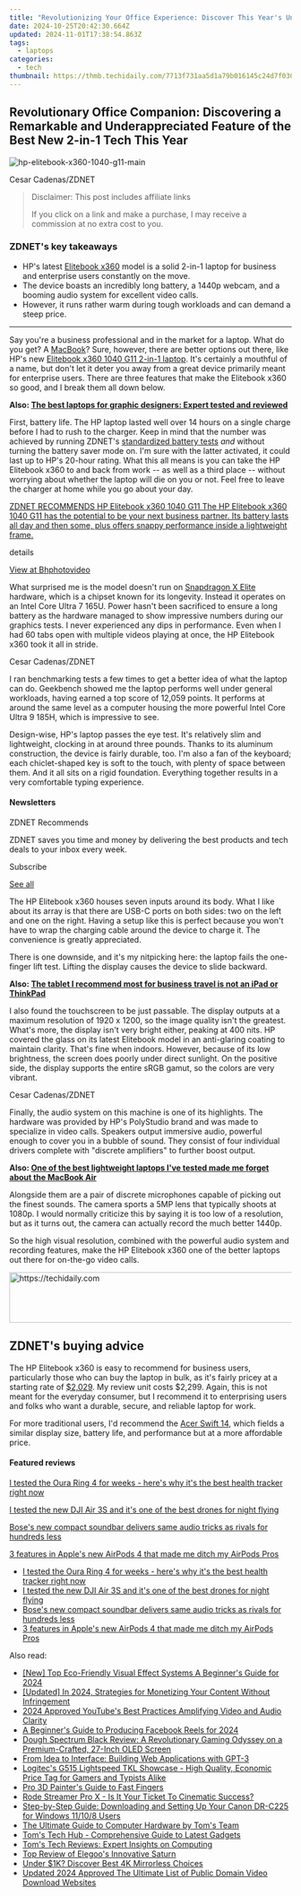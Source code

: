 ```yaml
---
title: "Revolutionizing Your Office Experience: Discover This Year's Underrated Star 2-in-1 Device | ZDNet Insights"
date: 2024-10-25T20:42:30.664Z
updated: 2024-11-01T17:38:54.863Z
tags:
  - laptops
categories:
  - tech
thumbnail: https://thmb.techidaily.com/7713f731aa5d1a79b016145c24d7f030b3ba8189c712906ad5104406a0711035.jpg
---
```


## Revolutionary Office Companion: Discovering a Remarkable and Underappreciated Feature of the Best New 2-in-1 Tech This Year

![hp-elitebook-x360-1040-g11-main](https://www.zdnet.com/a/img/resize/69bcfc51fdfe79379fb15e5b7673e8c3159c2f2a/2024/08/14/93938af7-dbd0-419a-b7ec-51b9bdcee174/hp-elitebook-x360-1040-g11-main.jpg?auto=webp&width=1280)

Cesar Cadenas/ZDNET

>  Disclaimer: This post includes affiliate links
>
>  If you click on a link and make a purchase, I may receive a commission at no extra cost to you.
>

### ZDNET's key takeaways

* HP's latest [Elitebook x360](https://affportal.bhphoto.com/dl/redventures/?s=zd-%5F%5FCOM%5FCLICK%5FID%5F%5F-dtp&u=https%3A%2F%2Fwww.bhphotovideo.com%2Fc%2Fproduct%2F1828266-REG%2Fhp%5Fa29xxut%5Faba%5F14%5Felite%5Fx360%5F1040.html) model is a solid 2-in-1 laptop for business and enterprise users constantly on the move.
* The device boasts an incredibly long battery, a 1440p webcam, and a booming audio system for excellent video calls.
* However, it runs rather warm during tough workloads and can demand a steep price.

---

Say you're a business professional and in the market for a laptop. What do you get? A [MacBook](https://www.zdnet.com/article/macbook-air-vs-macbook-pro-how-to-decide/)? Sure, however, there are better options out there, like HP's new [Elitebook x360 1040 G11 2-in-1 laptop](https://affportal.bhphoto.com/dl/redventures/?s=zd-%5F%5FCOM%5FCLICK%5FID%5F%5F-dtp&u=https%3A%2F%2Fwww.bhphotovideo.com%2Fc%2Fproduct%2F1828266-REG%2Fhp%5Fa29xxut%5Faba%5F14%5Felite%5Fx360%5F1040.html). It's certainly a mouthful of a name, but don't let it deter you away from a great device primarily meant for enterprise users. There are three features that make the Elitebook x360 so good, and I break them all down below.

**Also: [The best laptops for graphic designers: Expert tested and reviewed](https://www.zdnet.com/article/best-laptop-for-graphic-design/)**

First, battery life. The HP laptop lasted well over 14 hours on a single charge before I had to rush to the charger. Keep in mind that the number was achieved by running ZDNET's [standardized battery tests](https://www.zdnet.com/article/how-we-test-laptops/) _and_ without turning the battery saver mode on. I'm sure with the latter activated, it could last up to HP's 20-hour rating. What this all means is you can take the HP Elitebook x360 to and back from work -- as well as a third place -- without worrying about whether the laptop will die on you or not. Feel free to leave the charger at home while you go about your day.

[](https://affportal.bhphoto.com/dl/redventures/?s=zd-%5F%5FCOM%5FCLICK%5FID%5F%5F-dtp&u=https%3A%2F%2Fwww.bhphotovideo.com%2Fc%2Fproduct%2F1828266-REG%2Fhp%5Fa29xxut%5Faba%5F14%5Felite%5Fx360%5F1040.html) 

[ZDNET RECOMMENDS HP Elitebook x360 1040 G11 The HP Elitebook x360 1040 G11 has the potential to be your next business partner. Its battery lasts all day and then some, plus offers snappy performance inside a lightweight frame.](https://affportal.bhphoto.com/dl/redventures/?s=zd-%5F%5FCOM%5FCLICK%5FID%5F%5F-dtp&u=https%3A%2F%2Fwww.bhphotovideo.com%2Fc%2Fproduct%2F1828266-REG%2Fhp%5Fa29xxut%5Faba%5F14%5Felite%5Fx360%5F1040.html) 

 details 

[View at Bhphotovideo](https://affportal.bhphoto.com/dl/redventures/?s=zd-%5F%5FCOM%5FCLICK%5FID%5F%5F-dtp&u=https%3A%2F%2Fwww.bhphotovideo.com%2Fc%2Fproduct%2F1828266-REG%2Fhp%5Fa29xxut%5Faba%5F14%5Felite%5Fx360%5F1040.html)

What surprised me is the model doesn't run on [Snapdragon X Elite](https://www.zdnet.com/article/qualcomms-snapdragon-x-elite-brings-more-ai-power-to-your-next-pc/) hardware, which is a chipset known for its longevity. Instead it operates on an Intel Core Ultra 7 165U. Power hasn't been sacrificed to ensure a long battery as the hardware managed to show impressive numbers during our graphics tests. I never experienced any dips in performance. Even when I had 60 tabs open with multiple videos playing at once, the HP Elitebook x360 took it all in stride.

Cesar Cadenas/ZDNET

I ran benchmarking tests a few times to get a better idea of what the laptop can do. Geekbench showed me the laptop performs well under general workloads, having earned a top score of 12,059 points. It performs at around the same level as a computer housing the more powerful Intel Core Ultra 9 185H, which is impressive to see.

Design-wise, HP's laptop passes the eye test. It's relatively slim and lightweight, clocking in at around three pounds. Thanks to its aluminum construction, the device is fairly durable, too. I'm also a fan of the keyboard; each chiclet-shaped key is soft to the touch, with plenty of space between them. And it all sits on a rigid foundation. Everything together results in a very comfortable typing experience.

#### Newsletters

ZDNET Recommends

ZDNET saves you time and money by delivering the best products and tech deals to your inbox every week.

 Subscribe

[See all](https://www.zdnet.com/newsletters/)

The HP Elitebook x360 houses seven inputs around its body. What I like about its array is that there are USB-C ports on both sides: two on the left and one on the right. Having a setup like this is perfect because you won't have to wrap the charging cable around the device to charge it. The convenience is greatly appreciated.

There is one downside, and it's my nitpicking here: the laptop fails the one-finger lift test. Lifting the display causes the device to slide backward.

**Also: [The tablet I recommend most for business travel is not an iPad or ThinkPad](https://www.zdnet.com/article/the-tablet-i-recommend-most-for-business-travel-is-not-an-ipad-or-thinkpad/)**

I also found the touchscreen to be just passable. The display outputs at a maximum resolution of 1920 x 1200, so the image quality isn't the greatest. What's more, the display isn't very bright either, peaking at 400 nits. HP covered the glass on its latest Elitebook model in an anti-glaring coating to maintain clarity. That's fine when indoors. However, because of its low brightness, the screen does poorly under direct sunlight. On the positive side, the display supports the entire sRGB gamut, so the colors are very vibrant.

Cesar Cadenas/ZDNET

Finally, the audio system on this machine is one of its highlights. The hardware was provided by HP's PolyStudio brand and was made to specialize in video calls. Speakers output immersive audio, powerful enough to cover you in a bubble of sound. They consist of four individual drivers complete with "discrete amplifiers" to further boost output.

**Also: [One of the best lightweight laptops I've tested made me forget about the MacBook Air](https://www.zdnet.com/article/one-of-the-best-lightweight-laptops-ive-tested-made-me-forget-about-the-macbook-air/)**

Alongside them are a pair of discrete microphones capable of picking out the finest sounds. The camera sports a 5MP lens that typically shoots at 1080p. I would normally criticize this by saying it is too low of a resolution, but as it turns out, the camera can actually record the much better 1440p.

So the high visual resolution, combined with the powerful audio system and recording features, make the HP Elitebook x360 one of the better laptops out there for on-the-go video calls.

<!-- affiliate ads begin -->
<a href="https://appsumo.8odi.net/c/5597632/2130885/7443" target="_top" id="2130885">
  <img src="//a.impactradius-go.com/display-ad/7443-2130885" border="0" alt="https://techidaily.com" width="600" height="90"/>
</a>
<img height="0" width="0" src="https://appsumo.8odi.net/i/5597632/2130885/7443" style="position:absolute;visibility:hidden;" border="0" />
<!-- affiliate ads end -->

## ZDNET's buying advice

The HP Elitebook x360 is easy to recommend for business users, particularly those who can buy the laptop in bulk, as it's fairly pricey at a starting rate of [$2,029](https://affportal.bhphoto.com/dl/redventures/?s=zd-%5F%5FCOM%5FCLICK%5FID%5F%5F-dtp&u=https%3A%2F%2Fwww.bhphotovideo.com%2Fc%2Fproduct%2F1828266-REG%2Fhp%5Fa29xxut%5Faba%5F14%5Felite%5Fx360%5F1040.html). My review unit costs $2,299\. Again, this is not meant for the everyday consumer, but I recommend it to enterprising users and folks who want a durable, secure, and reliable laptop for work.

For more traditional users, I'd recommend the [Acer Swift 14](https://shop-links.co/link/?url=https%3A%2F%2Fwww.bestbuy.com%2Fsite%2Facer-swift-14-ai-copilot-pc-14-5-2-5k-120hz-touch-screen-snapdragon-x-elite-16gb-memory-1tb-ssd-steel-gray%2F6585501.p%3FskuId%3D6585501&publisher_slug=itechdaily19598&exclusive=1), which fields a similar display size, battery life, and performance but at a more affordable price.

#### Featured reviews

[I tested the Oura Ring 4 for weeks - here's why it's the best health tracker right now](https://www.zdnet.com/article/the-best-smart-ring-ive-tested-blows-the-competition-out-of-the-water/ "I tested the Oura Ring 4 for weeks - here's why it's the best health tracker right now")

[I tested the new DJI Air 3S and it's one of the best drones for night flying](https://www.zdnet.com/article/i-tested-the-new-dji-air-3s-and-its-one-of-the-best-drones-for-night-flying/ "I tested the new DJI Air 3S and it's one of the best drones for night flying")

[Bose's new compact soundbar delivers same audio tricks as rivals for hundreds less](https://www.zdnet.com/article/boses-new-compact-soundbar-delivers-same-audio-tricks-as-rivals-for-hundreds-less/ "Bose's new compact soundbar delivers same audio tricks as rivals for hundreds less")

[3 features in Apple's new AirPods 4 that made me ditch my AirPods Pros](https://www.zdnet.com/article/3-features-in-apples-new-airpods-4-that-made-me-ditch-my-airpods-pros/ "3 features in Apple's new AirPods 4 that made me ditch my AirPods Pros")

* [I tested the Oura Ring 4 for weeks - here's why it's the best health tracker right now](https://www.zdnet.com/article/the-best-smart-ring-ive-tested-blows-the-competition-out-of-the-water/ "I tested the Oura Ring 4 for weeks - here's why it's the best health tracker right now")
* [I tested the new DJI Air 3S and it's one of the best drones for night flying](https://www.zdnet.com/article/i-tested-the-new-dji-air-3s-and-its-one-of-the-best-drones-for-night-flying/ "I tested the new DJI Air 3S and it's one of the best drones for night flying")
* [Bose's new compact soundbar delivers same audio tricks as rivals for hundreds less](https://www.zdnet.com/article/boses-new-compact-soundbar-delivers-same-audio-tricks-as-rivals-for-hundreds-less/ "Bose's new compact soundbar delivers same audio tricks as rivals for hundreds less")
* [3 features in Apple's new AirPods 4 that made me ditch my AirPods Pros](https://www.zdnet.com/article/3-features-in-apples-new-airpods-4-that-made-me-ditch-my-airpods-pros/ "3 features in Apple's new AirPods 4 that made me ditch my AirPods Pros")

<ins class="adsbygoogle"
     style="display:block"
     data-ad-format="autorelaxed"
     data-ad-client="ca-pub-7571918770474297"
     data-ad-slot="1223367746"></ins>

<ins class="adsbygoogle"
     style="display:block"
     data-ad-client="ca-pub-7571918770474297"
     data-ad-slot="8358498916"
     data-ad-format="auto"
     data-full-width-responsive="true"></ins>

<span class="atpl-alsoreadstyle">Also read:</span>
<div><ul>
<li><a href="https://screen-recording.techidaily.com/new-top-eco-friendly-visual-effect-systems-a-beginners-guide-for-2024/"><u>[New] Top Eco-Friendly Visual Effect Systems A Beginner's Guide for 2024</u></a></li>
<li><a href="https://youtube-tips.techidaily.com/ed-in-2024-strategies-for-monetizing-your-content-without-infringement/"><u>[Updated] In 2024, Strategies for Monetizing Your Content Without Infringement</u></a></li>
<li><a href="https://facebook-video-share.techidaily.com/2024-approved-youtubes-best-practices-amplifying-video-and-audio-clarity/"><u>2024 Approved YouTube's Best Practices Amplifying Video and Audio Clarity</u></a></li>
<li><a href="https://facebook-videos.techidaily.com/a-beginners-guide-to-producing-facebook-reels-for-2024/"><u>A Beginner's Guide to Producing Facebook Reels for 2024</u></a></li>
<li><a href="https://hardware-reviews.techidaily.com/1723341735236-dough-spectrum-black-review-a-revolutionary-gaming-odyssey-on-a-premium-crafted-27-inch-oled-screen/"><u>Dough Spectrum Black Review: A Revolutionary Gaming Odyssey on a Premium-Crafted, 27-Inch OLED Screen</u></a></li>
<li><a href="https://tech-revival.techidaily.com/from-idea-to-interface-building-web-applications-with-gpt-3/"><u>From Idea to Interface: Building Web Applications with GPT-3</u></a></li>
<li><a href="https://hardware-reviews.techidaily.com/logitecs-g515-lightspeed-tkl-showcase-high-quality-economic-price-tag-for-gamers-and-typists-alike/"><u>Logitec's G515 Lightspeed TKL Showcase - High Quality, Economic Price Tag for Gamers and Typists Alike</u></a></li>
<li><a href="https://win11-tips.techidaily.com/pro-3d-painters-guide-to-fast-fingers/"><u>Pro 3D Painter's Guide to Fast Fingers</u></a></li>
<li><a href="https://hardware-reviews.techidaily.com/rode-streamer-pro-x-is-it-your-ticket-to-cinematic-success/"><u>Rode Streamer Pro X - Is It Your Ticket To Cinematic Success?</u></a></li>
<li><a href="https://hardware-help.techidaily.com/step-by-step-guide-downloading-and-setting-up-your-canon-dr-c225-for-windows-11108-users/"><u>Step-by-Step Guide: Downloading and Setting Up Your Canon DR-C225 for Windows 11/10/8 Users</u></a></li>
<li><a href="https://hardware-reviews.techidaily.com/the-ultimate-guide-to-computer-hardware-by-toms-team/"><u>The Ultimate Guide to Computer Hardware by Tom's Team</u></a></li>
<li><a href="https://hardware-reviews.techidaily.com/toms-tech-hub-comprehensive-guide-to-latest-gadgets/"><u>Tom's Tech Hub - Comprehensive Guide to Latest Gadgets</u></a></li>
<li><a href="https://hardware-reviews.techidaily.com/toms-tech-reviews-expert-insights-on-computing/"><u>Tom's Tech Reviews: Expert Insights on Computing</u></a></li>
<li><a href="https://hardware-reviews.techidaily.com/top-review-of-elegoos-innovative-saturn/"><u>Top Review of Elegoo's Innovative Saturn</u></a></li>
<li><a href="https://extra-information.techidaily.com/under-1k-discover-best-4k-mirrorless-choices/"><u>Under $1K? Discover Best 4K Mirrorless Choices</u></a></li>
<li><a href="https://video-creation-software.techidaily.com/updated-2024-approved-the-ultimate-list-of-public-domain-video-download-websites/"><u>Updated 2024 Approved The Ultimate List of Public Domain Video Download Websites</u></a></li>
</ul></div>


